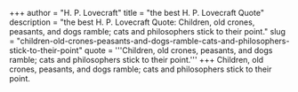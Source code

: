 +++
author = "H. P. Lovecraft"
title = "the best H. P. Lovecraft Quote"
description = "the best H. P. Lovecraft Quote: Children, old crones, peasants, and dogs ramble; cats and philosophers stick to their point."
slug = "children-old-crones-peasants-and-dogs-ramble-cats-and-philosophers-stick-to-their-point"
quote = '''Children, old crones, peasants, and dogs ramble; cats and philosophers stick to their point.'''
+++
Children, old crones, peasants, and dogs ramble; cats and philosophers stick to their point.
